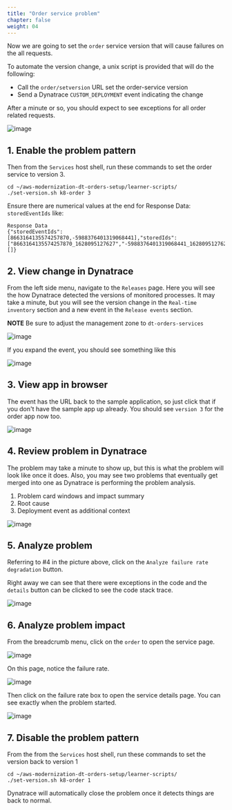 ```yaml
---
title: "Order service problem"
chapter: false
weight: 04
---
```


Now we are going to set the `order` service version that will cause failures on the all requests.

To automate the version change, a unix script is provided that will do the following:
* Call the `order/setversion` URL set the order-service version
* Send a Dynatrace `CUSTOM_DEPLOYMENT` event indicating the change

After a minute or so, you should expect to see exceptions for all order related requests.

![image](/images/lab3-order-problem-usecase.png)

## 1. Enable the problem pattern

Then from the `Services` host shell, run these commands to set the order service to version 3.

```
cd ~/aws-modernization-dt-orders-setup/learner-scripts/
./set-version.sh k8-order 3
```

Ensure there are numerical values at the end for Response Data: `storedEventIds` like:

```
Response Data
{"storedEventIds":[8663164135574257870,-5988376401319068441],"storedIds":["8663164135574257870_1628095127627","-5988376401319068441_1628095127627"],"storedCorrelationIds":[]}
```

## 2. View change in Dynatrace

From the left side menu, navigate to the `Releases` page.  Here you will see the how Dynatrace detected the versions of monitored processes.  It may take a minute, but you will see the version change in the `Real-time inventory` section and a new event in the `Release events` section.

**NOTE** Be sure to adjust the management zone to `dt-orders-services`

![image](/images/lab3-release-order.png)

If you expand the event, you should see something like this

![image](/images/lab3-release-order-event.png)

## 3. View app in browser

The event has the URL back to the sample application, so just click that if you don't have the sample app up already.  You should see `version 3` for the order app now too.

![image](/images/lab3-app-ui-order-version-3.png)

## 4. Review problem in Dynatrace

The problem may take a minute to show up, but this is what the problem will look like once it does. Also, you may see two problems that eventually get merged into one as Dynatrace is performing the problem analysis.

1. Problem card windows and impact summary
1. Root cause
1. Deployment event as additional context

![image](/images/lab3-order-problem.png)

## 5. Analyze problem

Referring to #4 in the picture above, click on the `Analyze failure rate degradation` button.

Right away we can see that there were exceptions in the code and the `details` button can be clicked to see the code stack trace.

![image](/images/lab3-order-problem-detail.png)

## 6. Analyze problem impact

From the breadcrumb menu, click on the `order` to open the service page.

![image](/images/lab3-order-menu.png)

On this page, notice the failure rate.  

![image](/images/lab3-order-problem-service.png)

Then click on the failure rate box to open the service details page.  You can see exactly when the problem started.

![image](/images/lab3-order-problem-requests.png)

## 7. Disable the problem pattern

From the from the `Services` host shell, run these commands to set the version back to version 1

```
cd ~/aws-modernization-dt-orders-setup/learner-scripts/
./set-version.sh k8-order 1
```

Dynatrace will automatically close the problem once it detects things are back to normal.